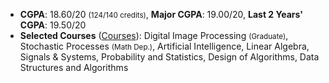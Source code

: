
* <span style="cursor: pointer;" data-bs-toggle="tooltip" data-bs-placement="top" title="Cumulative GPA as of Oct. 2021">**CGPA**</span>: 
  18.60/20 <small class="text-secondary">(124/140 credits)</small>, 
  **<span style="cursor: pointer;" data-bs-toggle="tooltip" data-bs-placement="top" title="Cumulative GPA of Major Courses as of Oct. 2021">Major CGPA</span>**: 19.00/20,
  **<span style="cursor: pointer;" data-bs-toggle="tooltip" data-bs-placement="top" title="Cumulative GPA of from Oct. 2019 to Oct. 2021">Last 2 Years' CGPA</span>**: 19.50/20
* **Selected Courses** ([Courses](md=index/sections/education/sharif-courses.md)): 
    Digital Image Processing <small class="text-secondary">(Graduate)</small>, 
    Stochastic Processes  <small class="text-secondary">(Math Dep.)</small>,
    Artificial Intelligence, Linear Algebra, Signals & Systems, Probability and Statistics, Design of Algorithms, 
    Data Structures and Algorithms

